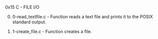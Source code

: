 0x15 C - FILE I/O

0. 0-read_textfile.c - Function reads a text file and prints it to the POSIX standard output.

1. 1-create_file.c - Function creates a file.
